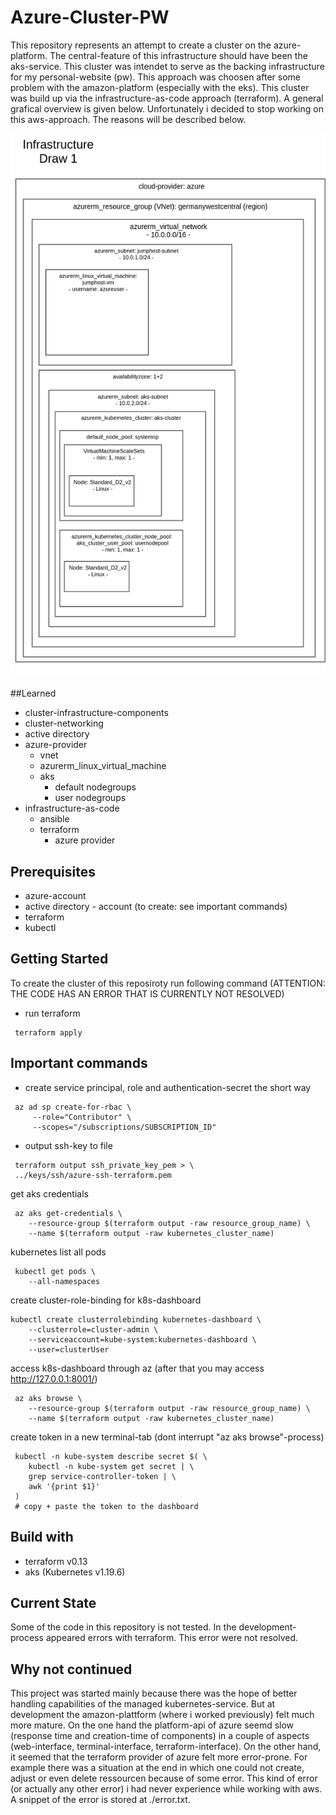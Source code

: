# Azure-Cluster-PW
This repository represents an attempt to create a cluster on the azure-platform. The central-feature of this infrastructure should have been the aks-service. This cluster was intendet to serve as the backing infrastructure for my personal-website (pw). This approach was choosen after some problem with the amazon-platform (especially with the eks). This cluster was build up via the infrastructure-as-code approach (terraform). A general grafical overview is given below.
Unfortunately i decided to stop working on this aws-approach. The reasons will be described below.




![alt text](.github/images/infrastructure.png)


##Learned
 - cluster-infrastructure-components
 - cluster-networking
 - active directory
 - azure-provider
   - vnet
   - azurerm_linux_virtual_machine
   - aks
        - default nodegroups
        - user nodegroups
 - infrastructure-as-code
   - ansible
   - terraform
     - azure provider

## Prerequisites
- azure-account
- active directory - account (to create: see important commands)
- terraform
- kubectl

## Getting Started
To create the cluster of this reposiroty run following command (ATTENTION: THE CODE HAS AN ERROR THAT IS CURRENTLY NOT RESOLVED)
 - run terraform
```
 terraform apply
```

## Important commands
- create service principal, role and authentication-secret the short way
```
 az ad sp create-for-rbac \
     --role="Contributor" \
     --scopes="/subscriptions/SUBSCRIPTION_ID"
```

- output ssh-key to file
```
 terraform output ssh_private_key_pem > \
 ../keys/ssh/azure-ssh-terraform.pem
```

get aks credentials
```
 az aks get-credentials \
    --resource-group $(terraform output -raw resource_group_name) \
    --name $(terraform output -raw kubernetes_cluster_name)
```

kubernetes list all pods
```
 kubectl get pods \
    --all-namespaces
```

create cluster-role-binding for k8s-dashboard
```
kubectl create clusterrolebinding kubernetes-dashboard \
    --clusterrole=cluster-admin \
    --serviceaccount=kube-system:kubernetes-dashboard \
    --user=clusterUser
```

access k8s-dashboard through az (after that you may access http://127.0.0.1:8001/)
```
 az aks browse \
    --resource-group $(terraform output -raw resource_group_name) \
    --name $(terraform output -raw kubernetes_cluster_name)
```

create token in a new terminal-tab (dont interrupt "az aks browse"-process)
```
 kubectl -n kube-system describe secret $( \
    kubectl -n kube-system get secret | \
    grep service-controller-token | \
    awk '{print $1}'
 )
 # copy + paste the token to the dashboard
```


## Build with
- terraform v0.13
- aks (Kubernetes v1.19.6)


## Current State
Some of the code in this repository is not tested. In the development-process appeared errors with terraform. This error were not resolved.

## Why not continued
This project was started mainly because there was the hope of better handling capabilities of the managed kubernetes-service. But at development the amazon-plattform (where i worked previously) felt much more mature. On the one hand the platform-api of azure seemd slow (response time and creation-time of components) in a couple of aspects (web-interface, terminal-interface, terraform-interface). On the other hand, it seemed that the terraform provider of azure felt more error-prone. For example there was a situation at the end in which one could not create, adjust or even delete ressourcen because of some error. This kind of error (or actually any other error) i had never experience while working with aws. A snippet of the error is stored at ./error.txt.
